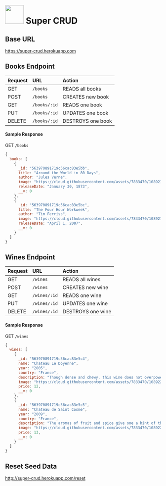 # <img src="https://cloud.githubusercontent.com/assets/7833470/10899314/63829980-8188-11e5-8cdd-4ded5bcb6e36.png" height="60"> Super CRUD

## Base URL

<a href="https://super-crud.herokuapp.com" target="_blank">https://super-crud.herokuapp.com</a>

## Books Endpoint

| Request | URL | Action |
| :--- | :--- | :--- |
| GET | `/books` | READS all books |
| POST | `/books` | CREATES new book |
| GET | `/books/:id` | READS one book |
| PUT | `/books/:id` | UPDATES one book |
| DELETE | `/books/:id` | DESTROYS one book |

#### Sample Response

GET `/books`

```js
{
  books: [
    {
      _id: "563970891719c56cac83e5bb",
      title: "Around the World in 80 Days",
      author: "Jules Verne",
      image: "https://cloud.githubusercontent.com/assets/7833470/10892118/865bee3e-8156-11e5-9634-cd7bcd3d6d4f.jpg",
      releaseDate: "January 30, 1873",
      __v: 0
    },
    {
      _id: "563970891719c56cac83e5bc",
      title: "The Four Hour Workweek",
      author: "Tim Ferriss",
      image: "https://cloud.githubusercontent.com/assets/7833470/10892117/865b465a-8156-11e5-834b-9c4172d4b0fe.jpg",
      releaseDate: "April 1, 2007",
      __v: 0
    }
  ]
}
```

## Wines Endpoint

| Request | URL | Action |
| :--- | :--- | :--- |
| GET | `/wines` | READS all wines |
| POST | `/wines` | CREATES new wine |
| GET | `/wines/:id` | READS one wine |
| PUT | `/wines/:id` | UPDATES one wine |
| DELETE | `/wines/:id` | DESTROYS one wine |

#### Sample Response

GET `/wines`

```js
{
  wines: [
    {
      _id: "563970891719c56cac83e5c4",
      name: "Chateau Le Doyenne",
      year: "2005",
      country: "France",
      description: "Though dense and chewy, this wine does not overpower with its finely balanced depth and structure. It is a truly luxurious experience for the senses.",
      image: "https://cloud.githubusercontent.com/assets/7833470/10892242/288a66cc-8157-11e5-8080-94b5847539e2.jpg",
      price: 12,
      __v: 0
    },
    {
      _id: "563970891719c56cac83e5c5",
      name: "Chateau de Saint Cosme",
      year: "2009",
      country: "France",
      description: "The aromas of fruit and spice give one a hint of the light drinkability of this lovely wine, which makes an excellent complement to fish dishes.",
      image: "https://cloud.githubusercontent.com/assets/7833470/10892244/288afc2c-8157-11e5-8ae6-5a9e1c5ce6ac.jpg",
      price: 13,
      __v: 0
    }
  ]
}
```

## Reset Seed Data

<a href="http://super-crud.herokuapp.com/reset" target="_blank">http://super-crud.herokuapp.com/reset</a>